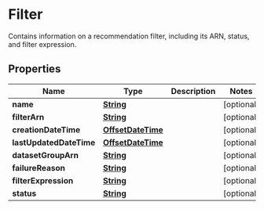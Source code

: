 

# Filter

Contains information on a recommendation filter, including its ARN, status, and filter expression.

## Properties

| Name | Type | Description | Notes |
|------------ | ------------- | ------------- | -------------|
|**name** | [**String**](String.md) |  |  [optional] |
|**filterArn** | [**String**](String.md) |  |  [optional] |
|**creationDateTime** | [**OffsetDateTime**](OffsetDateTime.md) |  |  [optional] |
|**lastUpdatedDateTime** | [**OffsetDateTime**](OffsetDateTime.md) |  |  [optional] |
|**datasetGroupArn** | [**String**](String.md) |  |  [optional] |
|**failureReason** | [**String**](String.md) |  |  [optional] |
|**filterExpression** | [**String**](String.md) |  |  [optional] |
|**status** | [**String**](String.md) |  |  [optional] |



